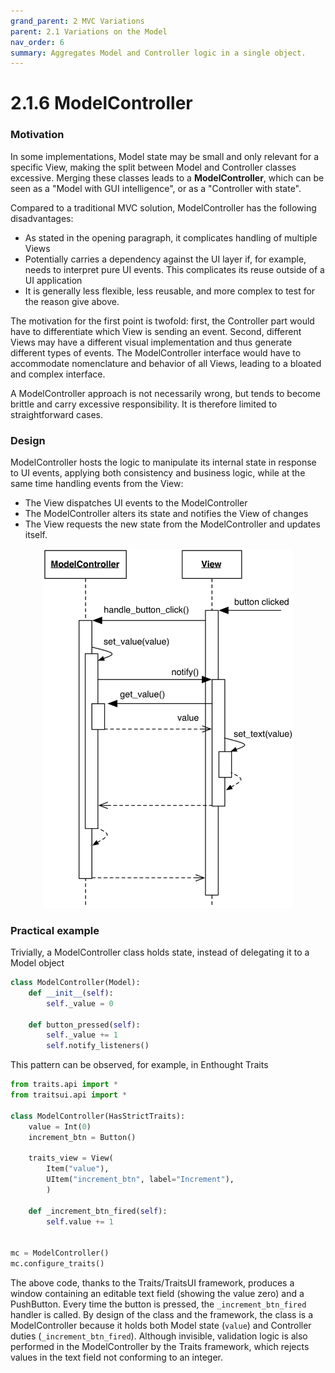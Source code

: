 ```yaml
---
grand_parent: 2 MVC Variations
parent: 2.1 Variations on the Model
nav_order: 6
summary: Aggregates Model and Controller logic in a single object.
---
```

# 2.1.6 ModelController

### Motivation

In some implementations, Model state may be small and only relevant 
for a specific View, making the split between Model and Controller 
classes excessive. Merging these classes leads to a **ModelController**, 
which can be seen as a "Model with GUI intelligence", or as a "Controller 
with state". 

Compared to a traditional MVC solution, ModelController has the following
disadvantages:

- As stated in the opening paragraph, it complicates handling of 
  multiple Views
- Potentially carries a dependency against the UI layer if, 
  for example, needs to interpret pure UI events. This complicates
  its reuse outside of a UI application
- It is generally less flexible, less reusable, and more complex to test for
  the reason give above.

The motivation for the first point is twofold: first, the Controller 
part would have to differentiate which View is sending an event. Second,
different Views may have a different visual implementation and thus generate
different types of events. The ModelController interface would have to
accommodate nomenclature and behavior of all Views, leading to a bloated and
complex interface.

A ModelController approach is not necessarily wrong, but tends to become
brittle and carry excessive responsibility. It is therefore limited to 
straightforward cases.

### Design

ModelController hosts the logic to manipulate its internal state 
in response to UI events, applying both consistency and business logic,
while at the same time handling events from the View:

- The View dispatches UI events to the ModelController
- The ModelController alters its state and notifies the View of changes
- The View requests the new state from the ModelController and updates itself.

<p align="center">
    <img src="images/model_controller/model_controller.png" width="400" />
</p>

### Practical example

Trivially, a ModelController class holds state, instead of delegating it
to a Model object

```python
class ModelController(Model):
    def __init__(self):
        self._value = 0

    def button_pressed(self):
        self._value += 1
        self.notify_listeners()
```

This pattern can be observed, for example, in Enthought Traits

```python
from traits.api import *
from traitsui.api import *

class ModelController(HasStrictTraits):
    value = Int(0)
    increment_btn = Button()

    traits_view = View(
        Item("value"),
        UItem("increment_btn", label="Increment"),
        )
    
    def _increment_btn_fired(self):
        self.value += 1


mc = ModelController()
mc.configure_traits()
```

The above code, thanks to the Traits/TraitsUI framework, produces a window containing an editable text field
(showing the value zero) and a PushButton. Every time the button is pressed, the ``_increment_btn_fired`` handler
is called. By design of the class and the framework, the class is a ModelController because it holds
both Model state (``value``) and Controller duties (``_increment_btn_fired``). 
Although invisible, validation logic is also performed in the ModelController by the Traits framework,
which rejects values in the text field not conforming to an integer. 
